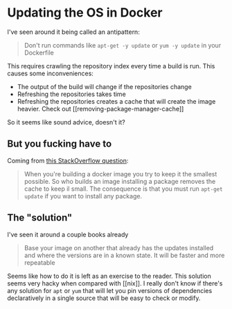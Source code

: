 # Updating the OS in Docker
I've seen around it being called an antipattern:

> Don't run commands like `apt-get -y update` or `yum -y update` in your Dockerfile

This requires crawling the repository index every time a build is run. This causes some inconveniences:
* The output of the build will change if the repositories change
* Refreshing the repositories takes time
* Refreshing the repositories creates a cache that will create the image heavier. Check out [[removing-package-manager-cache]]

So it seems like sound advice, doesn't it?

## But you fucking have to
Coming from [this StackOverflow question](https://askubuntu.com/questions/1050800/how-do-i-remove-the-apt-package-index):

> When you're building a docker image you try to keep it the smallest possible. So who builds an image installing a package removes the cache to keep il small. The consequence is that you must run `apt-get update` if you want to install any package.

## The "solution"
I've seen it around a couple books already

> Base your image on another that already has the updates installed and where the versions are in a known state. It will be faster and more repeatable

Seems like how to do it is left as an exercise to the reader. This solution seems very hacky when compared with [[nix]]. I really don't know if there's any solution for `apt` or `yum` that will let you pin versions of dependencies declaratively in a single source that will be easy to check or modify.
